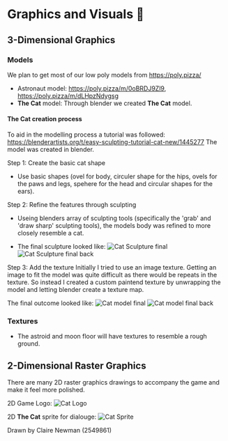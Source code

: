 # Graphics and Visuals  :art:


## 3-Dimensional Graphics


### Models
We plan to get most of our low poly models from https://poly.pizza/
- Astronaut model: https://poly.pizza/m/0oBRDJ9Zl9, https://poly.pizza/m/dLHpzNdygsg
- **The Cat** model: Through blender we created **The Cat** model.



#### **The Cat** creation process

To aid in the modelling process a tutorial was followed: https://blenderartists.org/t/easy-sculpting-tutorial-cat-new/1445277
The model was created in blender.

Step 1: Create the basic cat shape
- Use basic shapes (ovel for body, circuler shape for the hips, ovels for the paws and legs, spehere for the head and circular shapes for the ears).
  
Step 2: Refine the features through sculpting
- Useing blenders array of sculpting tools (specifically the 'grab' and 'draw sharp' sculpting tools), the models body was refined to more closely resemble a cat.

- The final sculpture looked like:
![Cat Sculpture final](media/TheCatSculpture.png)
![Cat Sculpture final back](media/TheCatSculptureBack.png)

Step 3: Add the texture
Initially I tried to use an image texture. Getting an image to fit the model was quite difficult as there would be repeats in the texture. 
So instead I created a custom paintend texture by unwrapping the model and letting blender create a texture map.


The final outcome looked like:
![Cat model final](media/TheCatModel.png)
![Cat model final back](media/TheCatModelBack.png)


  
### Textures
- The astroid and moon floor will have textures to resemble a rough ground.


## 2-Dimensional Raster Graphics
There are many 2D raster graphics drawings to accompany the game and make it feel more polished.

2D Game Logo:
![Cat Logo](media/TheCatSculpture.png)

2D **The Cat** sprite for dialouge:
![Cat Sprite](media/SpaceCat.png)

Drawn by Claire Newman (2549861)

